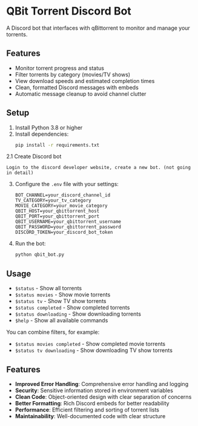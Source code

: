 # QBit Torrent Discord Bot

A Discord bot that interfaces with qBittorrent to monitor and manage your torrents.

## Features

- Monitor torrent progress and status
- Filter torrents by category (movies/TV shows)
- View download speeds and estimated completion times
- Clean, formatted Discord messages with embeds
- Automatic message cleanup to avoid channel clutter

## Setup

1. Install Python 3.8 or higher
2. Install dependencies:
   ```bash
   pip install -r requirements.txt
   ```
 2.1 Create Discord bot
   ```
   Login to the discord developer website, create a new bot. (not going in detail)
   ````
3. Configure the `.env` file with your settings:
   ```
   BOT_CHANNEL=your_discord_channel_id
   TV_CATEGORY=your_tv_category
   MOVIE_CATEGORY=your_movie_category
   QBIT_HOST=your_qbittorrent_host
   QBIT_PORT=your_qbittorrent_port
   QBIT_USERNAME=your_qbittorrent_username
   QBIT_PASSWORD=your_qbittorrent_password
   DISCORD_TOKEN=your_discord_bot_token
   ```
4. Run the bot:
   ```bash
   python qbit_bot.py
   ```

## Usage

- `$status` - Show all torrents
- `$status movies` - Show movie torrents
- `$status tv` - Show TV show torrents
- `$status completed` - Show completed torrents
- `$status downloading` - Show downloading torrents
- `$help` - Show all available commands

You can combine filters, for example:
- `$status movies completed` - Show completed movie torrents
- `$status tv downloading` - Show downloading TV show torrents

## Features

- **Improved Error Handling**: Comprehensive error handling and logging
- **Security**: Sensitive information stored in environment variables
- **Clean Code**: Object-oriented design with clear separation of concerns
- **Better Formatting**: Rich Discord embeds for better readability
- **Performance**: Efficient filtering and sorting of torrent lists
- **Maintainability**: Well-documented code with clear structure 
